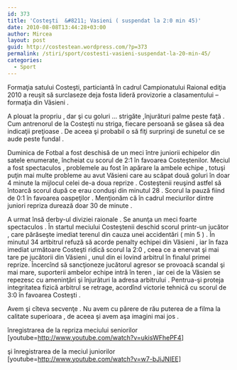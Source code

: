```yaml
---
id: 373
title: 'Costeşti  &#8211; Vasieni ( suspendat la 2:0 min 45)'
date: 2010-08-08T13:44:28+03:00
author: Mircea
layout: post
guid: http://costestean.wordpress.com/?p=373
permalink: /stiri/sport/costesti-vasieni-suspendat-la-20-min-45/
categories:
  - Sport
---
```

Formaţia satului Costeşti, particiantă în cadrul Campionatului Raional ediţia 2010 a reuşit să surclaseze deja fosta lideră provizorie a clasamentului &#8211; formaţia din Văsieni . 

A plouat la propriu , dar şi cu goluri &#8230; strigăte ,înjurături palme peste faţă . Cum antrenorul de la Costeşti nu striga, fiecare persoană se găsea să dea indicaţii preţioase . De aceea şi probabil o să fiţi surprinşi de sunetul ce se aude peste fundal .

Duminica de Fotbal a fost deschisă de un meci între juniorii echipelor din satele enumerate, încheiat cu scorul de 2:1 în favoarea Costeştenilor. Meciul a fost spectaculos , problemele au fost în apărare la ambele echipe , totuşi puţin mai multe probleme au avut Văsieni care au scăpat două goluri în doar 4 minute la mijlocul celei de-a doua reprize . Costeştenii reuşind astfel să întoarcă scorul după ce erau conduşi din minutul 28 . Scorul la pauză fiind de 0:1 în favoarea oaspeţilor . Menţionăm că în cadrul meciurilor dintre juniori repriza durează doar 30 de minute . 

A urmat însă derby-ul diviziei raionale . Se anunţa un meci foarte spectaculos . În startul meciului Costeştenii deschid scorul printr-un jucător , care părăseşte imediat terenul din cauza unei accidentări ( min 5 ) . În minutul 34 artbitrul refuză să acorde penalty echipei din Văsieni , iar în faza imediat următoare Costeşti ridică scorul la 2:0 , ceea ce a enervat şi mai tare pe jucătorii din Văsieni , unul din ei lovind arbitrul în finalul primei reprize. Încercînd să sancţioneze jucătorul agresor se provoacă scandal şi mai mare, suporterii ambelor echipe intră în teren , iar cei de la Văsien se repezesc cu ameninţări şi înjurături la adresa arbitrului . Pentrua-şi proteja integritatea fizică arbitrul se retrage, acordînd victorie tehnică cu scorul de 3:0 în favoarea Costeşti . 

Avem şi cîteva secvenţe . Nu avem cu părere de rău puterea de a filma la calitate superioara , de aceea şi avem aşa imagini mai jos . 

înregistrarea de la repriza meciului seniorilor  
[youtube=http://www.youtube.com/watch?v=ukisWFhePF4]

şi înregistrarea de la meciul juniorilor  
[youtube=http://www.youtube.com/watch?v=w7-bJiJNIEE]